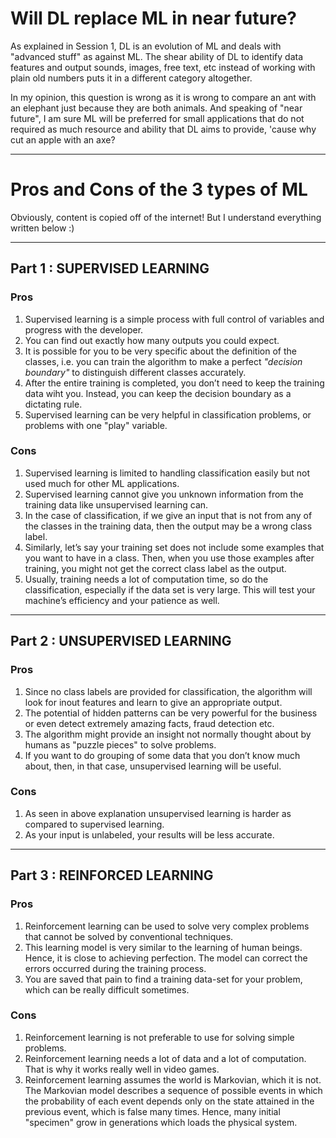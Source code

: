 # Will DL replace ML in near future?

As explained in Session 1, DL is an evolution of ML and deals with "advanced stuff" as against ML. The shear ability of DL to identify data features and output sounds, images, free text, etc instead of working with plain old numbers puts it in a different category altogether.

In my opinion, this question is wrong as it is wrong to compare an ant with an elephant just because they are both animals. And speaking of "near future", I am sure ML will be preferred for small applications that do not required as much resource and ability that DL aims to provide, 'cause why cut an apple with an axe?

-----------------------------------------------------

# Pros and Cons of the 3 types of ML

Obviously, content is copied off of the internet! But I understand everything written below :)

-----------------------------------------------------

## Part 1 : SUPERVISED LEARNING

### Pros
1. Supervised learning is a simple process with full control of variables and progress with the developer.
1. You can find out exactly how many outputs you could expect.
1. It is possible for you to be very specific about the definition of the classes, i.e. you can train the algorithm to make a perfect _"decision boundary"_ to distinguish different classes accurately.
1. After the entire training is completed, you don’t need to keep the training data wiht you. Instead, you can keep the decision boundary as a dictating rule.
1. Supervised learning can be very helpful in classification problems, or problems with one "play" variable.

### Cons
1. Supervised learning is limited to handling classification easily but not used much for other ML applications.
1. Supervised learning cannot give you unknown information from the training data like unsupervised learning can.
1. In the case of classification, if we give an input that is not from any of the classes in the training data, then the output may be a wrong class label.
1. Similarly, let’s say your training set does not include some examples that you want to have in a class. Then, when you use those examples after training, you might not get the correct class label as the output.
1. Usually, training needs a lot of computation time, so do the classification, especially if the data set is very large. This will test your machine’s efficiency and your patience as well.

-----------------------------------------------------

## Part 2 : UNSUPERVISED LEARNING

### Pros
1. Since no class labels are provided for classification, the algorithm will look for inout features and learn to give an appropriate output.
1. The potential of hidden patterns can be very powerful for the business or even detect extremely amazing facts, fraud detection etc.
1. The algorithm might provide an insight not normally thought about by humans as "puzzle pieces" to solve problems.
1. If you want to do grouping of some data that you don’t know much about, then, in that case, unsupervised learning will be useful.

### Cons
1. As seen in above explanation unsupervised learning is harder as compared to supervised learning.
1. As your input is unlabeled, your results will be less accurate.

-----------------------------------------------------

## Part 3 : REINFORCED LEARNING

### Pros
1. Reinforcement learning can be used to solve very complex problems that cannot be solved by conventional techniques.
1. This learning model is very similar to the learning of human beings. Hence, it is close to achieving perfection. The model can correct the errors occurred during the training process.
1. You are saved that pain to find a training data-set for your problem, which can be really difficult sometimes.

### Cons
1. Reinforcement learning is not preferable to use for solving simple problems.
1. Reinforcement learning needs a lot of data and a lot of computation. That is why it works really well in video games.
1. Reinforcement learning assumes the world is Markovian, which it is not. The Markovian model describes a sequence of possible events in which the probability of each event depends only on the state attained in the previous event, which is false many times. Hence, many initial "specimen" grow in generations which loads the physical system.